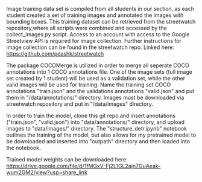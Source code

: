 Image training data set is compiled from all students in our section, as each student created a set of training images and annotated the images with bounding boxes. This training dataset can be retrieved from the streetwatch repository,where all scripts were combined and accessed by the collect_images.py script. Access to an account with access to the Google Streetview API is required for image collection. Further instructions for image collection can be found in the streetwatch repo. Linked here: https://github.com/pdashk/streetwatch

The package COCOMerge is utilized in order to merge all seperate COCO annotations into 1 COCO annotations file. One of the image sets (full image set created by 1 student) will be used as a validation set, while the other valid images will be used for training.
Name the training set COCO annotations "train.json" and the validations annotations "valid.json" and put them in "/data/annotations/" directory. Images must be downloaded via streetwatch repository and put in "/data/images" directory.

In order to train the model, clone this git repo and insert annotations ("train.json", "valid.json") into "data/annotations/" directory, and upload images to "data/images/" directory. The "structure_detr.ipynb" notebook outlines the training of the model, but also allows for my pretrained model to be downloaded and inserted into "outpath" directory and then loaded into the notebook.

Trained model weights can be downloaded here: https://drive.google.com/file/d/1fMGxV-Fj2L1GL2ajn7GuAeak-wum2GM2/view?usp=share_link